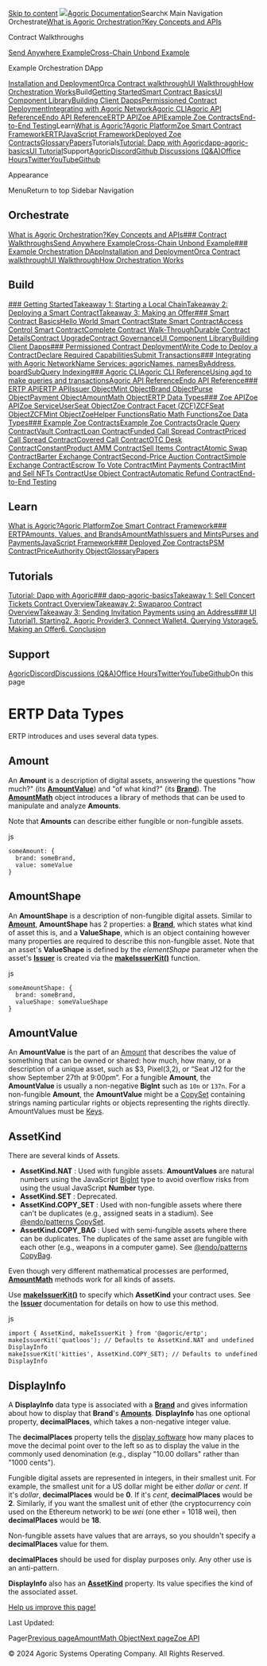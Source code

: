 
 [Skip to content](#VPContent) [![](/agoric-logo-red.svg)Agoric Documentation](/)Search`K` Main Navigation Orchestrate[What is Agoric Orchestration?](/guides/orchestration/)[Key Concepts and APIs](/guides/orchestration/key-concepts.html)

Contract Walkthroughs

[Send Anywhere Example](/guides/orchestration/contract-walkthroughs/send-anywhere.html)[Cross-Chain Unbond Example](/guides/orchestration/contract-walkthroughs/cross-chain-unbond.html)

Example Orchestration DApp

[Installation and Deployment](/guides/orchestration/orchestration-basics/installation.html)[Orca Contract walkthrough](/guides/orchestration/orchestration-basics/contract.html)[UI Walkthrough](/guides/orchestration/orchestration-basics/ui.html)[How Orchestration Works](/guides/orchestration/how-orch-works.html)Build[Getting Started](/guides/getting-started/)[Smart Contract Basics](/guides/zoe/contract-basics.html)[UI Component Library](/guides/UIComponentLibrary/)[Building Client Dapps](/guides/getting-started/contract-rpc.html)[Permissioned Contract Deployment](/guides/coreeval/)[Integrating with Agoric Network](/guides/integration/chain-integration.html)[Agoric CLI](/guides/agoric-cli/)[Agoric API Reference](https://agoric-sdk.pages.dev/)[Endo API Reference](https://endojs.github.io/endo/)[ERTP API](/reference/ertp-api/)[Zoe API](/reference/zoe-api/)[Example Zoe Contracts](/guides/zoe/contracts/)[End-to-End Testing](/e2e-testing.html)Learn[What is Agoric?](/what-is-agoric.html)[Agoric Platform](/guides/platform/)[Zoe Smart Contract Framework](/guides/zoe/)[ERTP](/guides/ertp/)[JavaScript Framework](/guides/js-programming/)[Deployed Zoe Contracts](/guides/zoe/actual-contracts/)[Glossary](/glossary/)[Papers](https://agoric.com/papers/)Tutorials[Tutorial: Dapp with Agoric](/guides/getting-started/tutorial/)[dapp-agoric-basics](/guides/getting-started/tutorial-dapp-agoric-basics.html)[UI Tutorial](/guides/getting-started/ui-tutorial/)Support[Agoric](https://agoric.com/)[Discord](https://agoric.com/discord)[Github Discussions (Q&A)](https://github.com/Agoric/agoric-sdk/discussions)[Office Hours](https://github.com/Agoric/agoric-sdk/wiki/Office-Hours)[Twitter](https://twitter.com/agoric)[YouTube](https://www.youtube.com/channel/UCpY91oQLh_Lp0mitdZ5bYWg/)[Github](https://github.com/Agoric/)

Appearance

MenuReturn to top Sidebar Navigation 

Orchestrate
-----------

[What is Agoric Orchestration?](/guides/orchestration/)[Key Concepts and APIs](/guides/orchestration/key-concepts.html)[### Contract Walkthroughs](/guides/orchestration/contract-walkthroughs/)[Send Anywhere Example](/guides/orchestration/contract-walkthroughs/send-anywhere.html)[Cross-Chain Unbond Example](/guides/orchestration/contract-walkthroughs/cross-chain-unbond.html)[### Example Orchestration DApp](/guides/orchestration/orchestration-basics/)[Installation and Deployment](/guides/orchestration/orchestration-basics/installation.html)[Orca Contract walkthrough](/guides/orchestration/orchestration-basics/contract.html)[UI Walkthrough](/guides/orchestration/orchestration-basics/ui.html)[How Orchestration Works](/guides/orchestration/how-orch-works.html)

Build
-----

[### Getting Started](/guides/getting-started/)[Takeaway 1: Starting a Local Chain](/guides/getting-started/explainer-how-to-start-a-local-chain.html)[Takeaway 2: Deploying a Smart Contract](/guides/getting-started/explainer-deploying-a-smart-contact.html)[Takeaway 3: Making an Offer](/guides/getting-started/explainer-how-to-make-an-offer.html)[### Smart Contract Basics](/guides/zoe/contract-basics.html)[Hello World Smart Contract](/guides/zoe/contract-hello.html)[State Smart Contract](/guides/zoe/contract-state.html)[Access Control Smart Contract](/guides/zoe/contract-access-control.html)[Complete Contract Walk-Through](/guides/zoe/contract-walkthru.html)[Durable Contract Details](/guides/zoe/contract-details.html)[Contract Upgrade](/guides/zoe/contract-upgrade.html)[Contract Governance](/guides/governance/)[UI Component Library](/guides/UIComponentLibrary/)[Building Client Dapps](/guides/getting-started/contract-rpc.html)[### Permissioned Contract Deployment](/guides/coreeval/)[Write Code to Deploy a Contract](/guides/coreeval/proposal.html)[Declare Required Capabilities](/guides/coreeval/permissions.html)[Submit Transactions](/guides/coreeval/local-testnet.html)[### Integrating with Agoric Network](/guides/integration/chain-integration.html)[Name Services: agoricNames, namesByAddress, board](/guides/integration/name-services.html)[SubQuery Indexing](/guides/subquery-indexing.html)[### Agoric CLI](/guides/agoric-cli/)[Agoric CLI Reference](/guides/agoric-cli/)[Using agd to make queries and transactions](/guides/agoric-cli/agd-query-tx.html)[Agoric API Reference](https://agoric-sdk.pages.dev/)[Endo API Reference](https://endojs.github.io/endo/)[### ERTP API](/reference/ertp-api/)[ERTP API](/reference/ertp-api/)[Issuer Object](/reference/ertp-api/issuer.html)[Mint Object](/reference/ertp-api/mint.html)[Brand Object](/reference/ertp-api/brand.html)[Purse Object](/reference/ertp-api/purse.html)[Payment Object](/reference/ertp-api/payment.html)[AmountMath Object](/reference/ertp-api/amount-math.html)[ERTP Data Types](/reference/ertp-api/ertp-data-types.html)[### Zoe API](/reference/zoe-api/)[Zoe API](/reference/zoe-api/)[Zoe Service](/reference/zoe-api/zoe.html)[UserSeat Object](/reference/zoe-api/user-seat.html)[Zoe Contract Facet (ZCF)](/reference/zoe-api/zoe-contract-facet.html)[ZCFSeat Object](/reference/zoe-api/zcfseat.html)[ZCFMint Object](/reference/zoe-api/zcfmint.html)[ZoeHelper Functions](/reference/zoe-api/zoe-helpers.html)[Ratio Math Functions](/reference/zoe-api/ratio-math.html)[Zoe Data Types](/reference/zoe-api/zoe-data-types.html)[### Example Zoe Contracts](/guides/zoe/contracts/)[Example Zoe Contracts](/guides/zoe/contracts/)[Oracle Query Contract](/guides/zoe/contracts/oracle.html)[Vault Contract](/guides/zoe/contracts/vault.html)[Loan Contract](/guides/zoe/contracts/loan.html)[Funded Call Spread Contract](/guides/zoe/contracts/fundedCallSpread.html)[Priced Call Spread Contract](/guides/zoe/contracts/pricedCallSpread.html)[Covered Call Contract](/guides/zoe/contracts/covered-call.html)[OTC Desk Contract](/guides/zoe/contracts/otc-desk.html)[ConstantProduct AMM Contract](/guides/zoe/contracts/constantProductAMM.html)[Sell Items Contract](/guides/zoe/contracts/sell-items.html)[Atomic Swap Contract](/guides/zoe/contracts/atomic-swap.html)[Barter Exchange Contract](/guides/zoe/contracts/barter-exchange.html)[Second-Price Auction Contract](/guides/zoe/contracts/second-price-auction.html)[Simple Exchange Contract](/guides/zoe/contracts/simple-exchange.html)[Escrow To Vote Contract](/guides/zoe/contracts/escrow-to-vote.html)[Mint Payments Contract](/guides/zoe/contracts/mint-payments.html)[Mint and Sell NFTs Contract](/guides/zoe/contracts/mint-and-sell-nfts.html)[Use Object Contract](/guides/zoe/contracts/use-obj-example.html)[Automatic Refund Contract](/guides/zoe/contracts/automatic-refund.html)[End-to-End Testing](/e2e-testing.html)

Learn
-----

[What is Agoric?](/what-is-agoric.html)[Agoric Platform](/guides/platform/)[Zoe Smart Contract Framework](/guides/zoe/)[### ERTP](/guides/ertp/)[Amounts, Values, and Brands](/guides/ertp/amounts.html)[AmountMath](/guides/ertp/amount-math.html)[Issuers and Mints](/guides/ertp/issuers-and-mints.html)[Purses and Payments](/guides/ertp/purses-and-payments.html)[JavaScript Framework](/guides/js-programming/)[### Deployed Zoe Contracts](/guides/zoe/actual-contracts/)[PSM Contract](/guides/zoe/actual-contracts/PSM.html)[PriceAuthority Object](/reference/zoe-api/price-authority.html)[Glossary](/glossary/)[Papers](https://agoric.com/papers/)

Tutorials
---------

[Tutorial: Dapp with Agoric](/guides/getting-started/tutorial/)[### dapp-agoric-basics](/guides/getting-started/tutorial-dapp-agoric-basics.html)[Takeaway 1: Sell Concert Tickets Contract Overview](/guides/getting-started/sell-concert-tickets-contract-explainer.html)[Takeaway 2: Swaparoo Contract Overview](/guides/getting-started/swaparoo-how-to-swap-assets-explainer.html)[Takeaway 3: Sending Invitation Payments using an Address](/guides/getting-started/swaparoo-making-a-payment-explainer.html)[### UI Tutorial](/guides/getting-started/ui-tutorial/)[1. Starting](/guides/getting-started/ui-tutorial/starting.html)[2. Agoric Provider](/guides/getting-started/ui-tutorial/agoric-provider.html)[3. Connect Wallet](/guides/getting-started/ui-tutorial/connect-wallet.html)[4. Querying Vstorage](/guides/getting-started/ui-tutorial/querying-vstorage.html)[5. Making an Offer](/guides/getting-started/ui-tutorial/making-an-offer.html)[6. Conclusion](/guides/getting-started/ui-tutorial/conclusion.html)

Support
-------

[Agoric](https://agoric.com/)[Discord](https://agoric.com/discord)[Discussions (Q&A)](https://github.com/Agoric/agoric-sdk/discussions)[Office Hours](https://github.com/Agoric/agoric-sdk/wiki/Office-Hours)[Twitter](https://twitter.com/agoric)[YouTube](https://www.youtube.com/channel/UCpY91oQLh_Lp0mitdZ5bYWg/)[Github](https://github.com/Agoric/)On this page

ERTP Data Types [​](#ertp-data-types)
=====================================

ERTP introduces and uses several data types.

Amount [​](#amount)
-------------------

An **Amount** is a description of digital assets, answering the questions "how much?" (its **[AmountValue](#amountvalue)**) and "of what kind?" (its **[Brand](./brand.html)**). The **[AmountMath](./amount-math.html)** object introduces a library of methods that can be used to manipulate and analyze **Amounts**.

Note that **Amounts** can describe either fungible or non-fungible assets.

js
```
someAmount: {
  brand: someBrand,
  value: someValue
}
```

AmountShape [​](#amountshape)
-----------------------------

An **AmountShape** is a description of non-fungible digital assets. Similar to **[Amount](#amount)**, **AmountShape** has 2 properties: a **[Brand](./brand.html)**, which states what kind of asset this is, and a **ValueShape**, which is an object containing however many properties are required to describe this non-fungible asset. Note that an asset's **ValueShape** is defined by the *elementShape* parameter when the asset's **[Issuer](./issuer.html)** is created via the **[makeIssuerKit()](./issuer.html#makeissuerkit-allegedname-assetkind-displayinfo-optshutdownwithfailure-elementshape)** function.

js
```
someAmountShape: {
  brand: someBrand,
  valueShape: someValueShape
}
```

AmountValue [​](#amountvalue)
-----------------------------

An **AmountValue** is the part of an [Amount](#amount) that describes the value of something that can be owned or shared: how much, how many, or a description of a unique asset, such as $3, Pixel(3,2), or “Seat J12 for the show September 27th at 9:00pm”. For a fungible **Amount**, the **AmountValue** is usually a non-negative **BigInt** such as `10n` or `137n`. For a non-fungible **Amount**, the **AmountValue** might be a [CopySet](/guides/js-programming/far.html#pass-styles-and-harden) containing strings naming particular rights or objects representing the rights directly. AmountValues must be [Keys](/glossary/#key).

AssetKind [​](#assetkind)
-------------------------

There are several kinds of Assets.

* **AssetKind.NAT** : Used with fungible assets. **AmountValues** are natural numbers using the JavaScript [BigInt](https://developer.mozilla.org/en-US/docs/Web/JavaScript/Reference/Global_Objects/BigInt) type to avoid overflow risks from using the usual JavaScript **Number** type.
* **AssetKind.SET** : Deprecated.
* **AssetKind.COPY\_SET** : Used with non-fungible assets where there can't be duplicates (e.g., assigned seats in a stadium). See [@endo/patterns CopySet](https://endojs.github.io/endo/types/_endo_patterns.CopySet.html).
* **AssetKind.COPY\_BAG** : Used with semi-fungible assets where there can be duplicates. The duplicates of the same asset are fungible with each other (e.g., weapons in a computer game). See [@endo/patterns CopyBag](https://endojs.github.io/endo/types/_endo_patterns.CopyBag.html).

Even though very different mathematical processes are performed, **[AmountMath](./amount-math.html)** methods work for all kinds of assets.

Use **[makeIssuerKit()](./issuer.html#makeissuerkit-allegedname-assetkind-displayinfo-optshutdownwithfailure-elementshape)** to specify which **AssetKind** your contract uses. See the **[Issuer](./issuer.html)** documentation for details on how to use this method.

js
```
import { AssetKind, makeIssuerKit } from '@agoric/ertp';
makeIssuerKit('quatloos'); // Defaults to AssetKind.NAT and undefined DisplayInfo
makeIssuerKit('kitties', AssetKind.COPY_SET); // Defaults to undefined DisplayInfo
```

DisplayInfo [​](#displayinfo)
-----------------------------

A **DisplayInfo** data type is associated with a **[Brand](./brand.html)** and gives information about how to display that **Brand**'s **[Amounts](#amount)**. **DisplayInfo** has one optional property, **decimalPlaces**, which takes a non-negative integer value.

The **decimalPlaces** property tells the [display software](https://github.com/Agoric/ui-kit) how many places to move the decimal point over to the left so as to display the value in the commonly used denomination (e.g., display "10.00 dollars" rather than "1000 cents").

Fungible digital assets are represented in integers, in their smallest unit. For example, the smallest unit for a US dollar might be either *dollar* or *cent*. If it's *dollar*, **decimalPlaces** would be **0**. If it's *cent*, **decimalPlaces** would be **2**. Similarly, if you want the smallest unit of ether (the cryptocurrency coin used on the Ethereum network) to be *wei* (one ether = 1018 wei), then **decimalPlaces** would be **18**.

Non-fungible assets have values that are arrays, so you shouldn't specify a **decimalPlaces** value for them.

**decimalPlaces** should be used for display purposes only. Any other use is an anti-pattern.

**DisplayInfo** also has an **[AssetKind](#assetkind)** property. Its value specifies the kind of the associated asset.

 [Help us improve this page!](https://github.com/Agoric/documentation/edit/main/main/reference/ertp-api/ertp-data-types.md)

Last Updated: 

Pager[Previous pageAmountMath Object](/reference/ertp-api/amount-math.html)[Next pageZoe API](/reference/zoe-api/)

© 2024 Agoric Systems Operating Company. All Rights Reserved.



